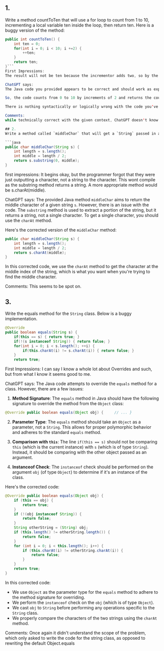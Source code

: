 ## 1. 
Write a method countToTen that will use a for loop to count from 1 to 10, incrementing a local variable ten inside the loop, then return ten. Here is a buggy version of the method:
```java
public int countToTen() {
    int ten = 0;
    for(int i = 0; i < 10; i +=2) {
        ++ten;
    }
    return ten;
}```
First Impressions:
The result will not be ten because the incrementor adds two, so by the time i becomes 10, the loop will have only executed 5  times.

ChatGPT says: 
The Java code you provided appears to be correct and should work as expected. It defines a method `countToTen` that initializes an integer variable `ten` to 0 and then uses a `for` loop to iterate from 0 to 8 (since `i` starts at 0 and increments by 2 in each iteration). Inside the loop, it increments the `ten` variable by 1 for each iteration. Finally, it returns the value of `ten`, which should be 5 after the loop has executed.

So, the code counts from 0 to 10 by increments of 2 and returns the count, which should be 5.

There is nothing syntactically or logically wrong with the code you've provided.

Comments:
while technically correct with the given context, ChatGPT doesn't know exactly what the problem is asking, and therefore the "ten" variable is supposed to be 10

## 2. 
Write a method called `middleChar` that will get a `String` passed in as a parameter, get the number of characters in the `String`, and return the middle character of the `String`. If the `String` has an even number of letters, it should return the first of the two middle characters (i.e. for the word fluffy, the method will return ‘u’.

```java
public char middleChar(String s) {
    int length = s.length();
    int middle = length / 2;
    return s.substring(0, middle);
}
```
first impressions:
It begins okay, but the programmer forgot that they were just outputting a character, not a string to the character. This wont compile as the substring method returns a string. A more appropriate method would be s.charAt(middle).

ChatGPT says: The provided Java method `middleChar` aims to return the middle character of a given string `s`. However, there is an issue with the code. The `substring` method is used to extract a portion of the string, but it returns a string, not a single character. To get a single character, you should use the `charAt` method.

Here's the corrected version of the `middleChar` method:

```java
public char middleChar(String s) {
	int length = s.length();     
	int middle = length / 2;     
	return s.charAt(middle);
}
```


In this corrected code, we use the `charAt` method to get the character at the middle index of the string, which is what you want when you're trying to find the middle character.

Comments:
This seems to be spot on.

## 3. 
Write the equals method for the `String` class. Below is a buggy implementation.
```java
@Override
public boolean equals(String s) {
    if(this == s) { return true; }
    if(!(s instanceof String)) { return false; }
    for(int i = 0; i < s.length(); ++i) {
        if(this.charAt(i) != s.charAt(i)) { return false; }
    }
    return true;
```
First Impressions:
I can say I know a whole lot about Overrides and such, but from what I know it seems good to me.


ChatGPT says: 
The Java code attempts to override the `equals` method for a class. However, there are a few issues:

1. **Method Signature**: The `equals` method in Java should have the following signature to override the method from the `Object` class:

```java
@Override public boolean equals(Object obj) {     // ... }
```


2. **Parameter Type**: The `equals` method should take an `Object` as a parameter, not a `String`. This allows for proper polymorphic behavior and adheres to the standard `equals` method.
    
3. **Comparison with `this`**: The line `if(this == s)` should not be comparing `this` (which is the current instance) with `s` (which is of type `String`). Instead, it should be comparing with the other object passed as an argument.
    
4. **Instanceof Check**: The `instanceof` check should be performed on the argument `obj` (of type `Object`) to determine if it's an instance of the class.
    

Here's the corrected code:



```java
@Override public boolean equals(Object obj) {     
	if (this == obj) {         
		return true;     
	}     
	if (!(obj instanceof String)) {         
		return false;     
	}          
	String otherString = (String) obj;          
	if (this.length() != otherString.length()) {         
		return false;     
	}          
	for (int i = 0; i < this.length(); i++) {         
		if (this.charAt(i) != otherString.charAt(i)) {
			return false;         
		}     
	}          
	return true; 
}
```


In this corrected code:

- We use `Object` as the parameter type for the `equals` method to adhere to the method signature for overriding.
- We perform the `instanceof` check on the `obj` (which is of type `Object`).
- We cast `obj` to `String` before performing any operations specific to the `String` class.
- We properly compare the characters of the two strings using the `charAt` method.

Comments: 
Once again it didn't understand the scope of the problem, which only asked to write the code for the string class, as opposed to rewriting the default Object.equals

